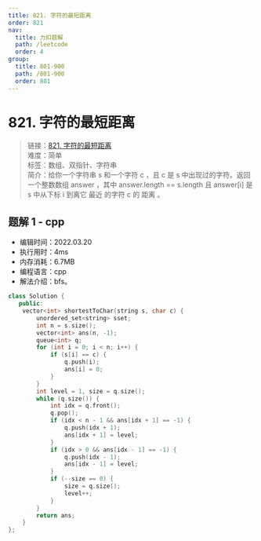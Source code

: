 ```yaml
---
title: 821. 字符的最短距离
order: 821
nav:
  title: 力扣题解
  path: /leetcode
  order: 4
group:
  title: 801-900
  path: /801-900
  order: 801
---
```


# 821. 字符的最短距离

> 链接：[821. 字符的最短距离](https://leetcode-cn.com/problems/shortest-distance-to-a-character/)  
> 难度：简单  
> 标签：数组、双指针、字符串  
> 简介：给你一个字符串 s 和一个字符 c ，且 c 是 s 中出现过的字符。返回一个整数数组 answer ，其中 answer.length == s.length 且 answer[i] 是 s 中从下标 i 到离它 最近 的字符 c 的 距离 。

## 题解 1 - cpp

- 编辑时间：2022.03.20
- 执行用时：4ms
- 内存消耗：6.7MB
- 编程语言：cpp
- 解法介绍：bfs。

```cpp
class Solution {
   public:
    vector<int> shortestToChar(string s, char c) {
        unordered_set<string> sset;
        int n = s.size();
        vector<int> ans(n, -1);
        queue<int> q;
        for (int i = 0; i < n; i++) {
            if (s[i] == c) {
                q.push(i);
                ans[i] = 0;
            }
        }
        int level = 1, size = q.size();
        while (q.size()) {
            int idx = q.front();
            q.pop();
            if (idx < n - 1 && ans[idx + 1] == -1) {
                q.push(idx + 1);
                ans[idx + 1] = level;
            }
            if (idx > 0 && ans[idx - 1] == -1) {
                q.push(idx - 1);
                ans[idx - 1] = level;
            }
            if (--size == 0) {
                size = q.size();
                level++;
            }
        }
        return ans;
    }
};
```
